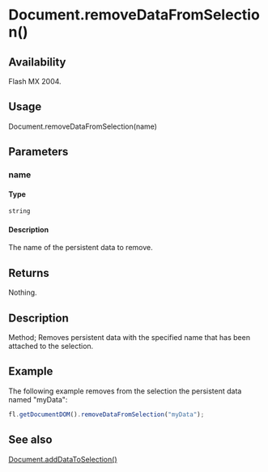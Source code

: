 # Document.removeDataFromSelection()

## Availability

Flash MX 2004.

## Usage

Document.removeDataFromSelection(name)

## Parameters

### **name**

#### Type

```typescript
string
```

#### Description

The name of the persistent data to remove.

## Returns

Nothing.

## Description

Method; Removes persistent data with the specified name that has been attached to the selection.

## Example

The following example removes from the selection the persistent data named "myData":

```javascript
fl.getDocumentDOM().removeDataFromSelection("myData");
```

## See also

[Document.addDataToSelection()](../Document_object/Document2.md)
